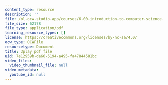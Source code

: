 ```yaml
---
content_type: resource
description: ''
file: /ol-ocw-studio-app/courses/6-00-introduction-to-computer-science-and-programming-fall-2008/7e12959bda665194a495fa47844581bc_Q8SoG1OIveU.pdf
file_size: 62178
file_type: application/pdf
learning_resource_types: []
license: https://creativecommons.org/licenses/by-nc-sa/4.0/
ocw_type: OCWFile
resourcetype: Document
title: 3play pdf file
uid: 7e12959b-da66-5194-a495-fa47844581bc
video_files:
  video_thumbnail_file: null
video_metadata:
  youtube_id: null
---
```

